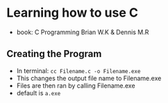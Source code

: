 # Learning how to use C 
- book: C Programming Brian W.K & Dennis M.R
## Creating the Program 
- In terminal: `cc Filename.c -o Filename.exe` 
- This changes the output file name to Filename.exe 
- Files are then ran by calling Filename.exe 
- default is `a.exe`